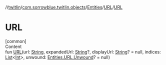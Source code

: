 //[twitlin](../../../index.md)/[com.sorrowblue.twitlin.objects](../../index.md)/[Entities](../index.md)/[URL](index.md)/[URL](-u-r-l.md)



# URL  
[common]  
Content  
fun [URL](-u-r-l.md)(url: [String](https://kotlinlang.org/api/latest/jvm/stdlib/kotlin/-string/index.html), expandedUrl: [String](https://kotlinlang.org/api/latest/jvm/stdlib/kotlin/-string/index.html)?, displayUrl: [String](https://kotlinlang.org/api/latest/jvm/stdlib/kotlin/-string/index.html)? = null, indices: [List](https://kotlinlang.org/api/latest/jvm/stdlib/kotlin.collections/-list/index.html)<[Int](https://kotlinlang.org/api/latest/jvm/stdlib/kotlin/-int/index.html)>, unwound: [Entities.URL.Unwound](-unwound/index.md)? = null)  



